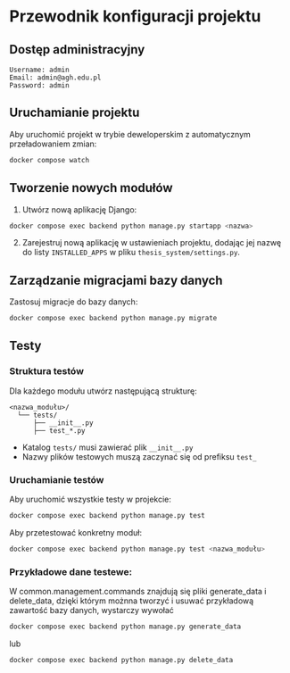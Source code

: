 # Przewodnik konfiguracji projektu

## Dostęp administracyjny
```
Username: admin
Email: admin@agh.edu.pl
Password: admin
```

## Uruchamianie projektu
Aby uruchomić projekt w trybie deweloperskim z automatycznym przeładowaniem zmian:
```bash
docker compose watch
```

## Tworzenie nowych modułów
1. Utwórz nową aplikację Django:
```bash
docker compose exec backend python manage.py startapp <nazwa>
```

2. Zarejestruj nową aplikację w ustawieniach projektu, dodając jej nazwę do listy `INSTALLED_APPS` w pliku `thesis_system/settings.py`.

## Zarządzanie migracjami bazy danych
Zastosuj migracje do bazy danych:
```bash
docker compose exec backend python manage.py migrate
```

## Testy

### Struktura testów
Dla każdego modułu utwórz następującą strukturę:
```
<nazwa_modułu>/
  └── tests/
      ├── __init__.py
      ├── test_*.py
```

- Katalog `tests/` musi zawierać plik `__init__.py`
- Nazwy plików testowych muszą zaczynać się od prefiksu `test_`

### Uruchamianie testów
Aby uruchomić wszystkie testy w projekcie:
```bash
docker compose exec backend python manage.py test
```

Aby przetestować konkretny moduł:
```bash
docker compose exec backend python manage.py test <nazwa_modułu>
```

### Przykładowe dane testewe:

W common.management.commands znajdują się pliki generate_data i delete_data, dzięki którym możnna tworzyć i usuwać przykładową zawartość bazy danych, wystarczy wywołać 

```bash
docker compose exec backend python manage.py generate_data
```

lub 


```bash
docker compose exec backend python manage.py delete_data
```
